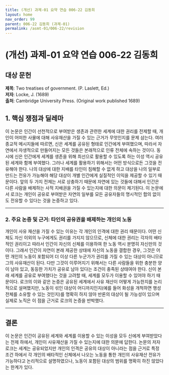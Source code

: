 ```yaml
---
title: (개선) 과제-01 요약 연습 006-22 김동희  
layout: home
nav_order: 99
parent: 006-22 김동희 (과제-01)
permalink: /asmt-01/006-22/revision
---
```


# (개선) 과제-01 요약 연습 006-22 김동희   


## 대상 문헌
**제목**: Two treatises of government. (P. Laslett, Ed.)  
**저자**: Locke, J. (1689)  
**출처**: Cambridge University Press. (Original work published 1689)  

## 1. 핵심 쟁점과 딜레마  
이 논문은 인간이 선천적으로 부여받은 생존과 관련한 세계에 대한 권리를 전제할 때, 개인이 어떠한 사물에 대해 사유재산을 가질 수 있는 근거가 무엇인지를 문제 삼는다. 여러 종교적 메시지들에 따르면, 신은 세계를 공유된 형태로 인간에게 부여했으며, 따라서 자연에서 자생적으로 만들어지는 모든 것들은 본래적으로 인류 전체에 속하는 것이다. 동시에 신은 인간에게 세계를 생존을 위해 최선으로 활용할 수 있도록 하는 이성 역시 공유된 세계와 함께 부여했다. 그러나 세계를 활용하기 위해서는 어떤 방식으로든 그것을 전유해야 한다. 나의 대상에 대한 지배를 타인이 침해할 수 없게 하고 대상을 나의 일부로 만드는 전유가 가능해야 해당 대상이 개별 인간에게 실질적인 이익을 제공할 수 있기 때문이다. 앞의 두 가지 전제는 서로 상충하기 때문에 자연에 있는 것들에 대해서 인간은 다른 사람을 배제하는 사적 지배권을 가질 수 있는지에 대한 의문이 제기된다. 이 논문에서 로크는 개인이 공유로 부여받은 자연의 일부를 모든 공유자들의 명시적인 합의 없이도 전유할 수 있다는 것을 논증하고 있다. 

---

### 2. 주요 논증 및 근거: 타인의 공유권을 배제하는 개인의 노동
개인이 사유 재산을 가질 수 있는 이유는 각 개인의 인격에 대한 권리 때문이다. 어떤 신체도 자신 이외의 누구에게도 권리를 가지지 않으므로, 신체에 대한 권리는 각자의 배타적인 권리이고 따라서 인간이 자신의 신체를 이용하여 한 노동 역시 분명히 자신만의 것이다. 그래서 인간이 자연이 본래 제공한 상태에 자신의 노동을 결합한 경우, 그것은 어떤 개인의 노동이 포함되어 더 이상 다른 누군가가 권리를 가질 수 있는 대상이 아니므로 그의 사유재산이 된다. 다만 그것이 이루어지기 위해서는 다른 사람들을 위한 충분한 양이 남아 있고, 동등한 가치가 공유로 남아 있다는 조건이 충족된 상태여야 한다. 신이 본래 세계를 공유로 부여했다는 것을 고려할 때, 세계를 모두가 이용할 수 있어야 하기 때문이다. 로크의 이와 같은 논증은 공유된 세계에서 사유 재산이 어떻게 가능한지를 논리적으로 설며했지만, 노동이 섞인 대상이 어디까지인지(예를 들어 화성을 개척하면 행성 전체를 소유할 수 있는 것인지)를 명확히 하지 않아 반론의 대상이 될 가능성이 있으며 실제로 노직은 이 점을 근거로 로크의 논증을 반박했다. 

---

## 결론  
이 논문은 인간이 공유된 세계와 세계를 이용할 수 있는 이성을 모두 신에게 부여받았다는 전제 하에서, 개인이 사유재산을 가질 수 있는지에 대한 의문에 답한다. 논문의 저자 로크는 세계는 공유되었지만 개인의 인격은 공유의 대상이 아니라는 점을 근거로 특정 조건 하에서 각 개인의 배타적인 신체에서 나오는 노동을 통한 개인의 사유재산 전유가 가능하다고 논리적으로 설명하였으나, 노동이 포함된 대상의 범위를 명확히 하진 않았다는 한계가 있다.
 